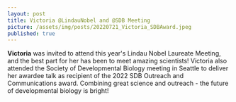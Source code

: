 ```yaml
---
layout: post
title: Victoria @LindauNobel and @SDB Meeting
picture: /assets/img/posts/20220721_Victoria_SDBAward.jpeg
published: true
---
```

**Victoria** was invited to attend this year's Lindau Nobel Laureate Meeting, and the best part for her has been to meet amazing scientists!
Victoria also attended the Society of Developmental Biology meeting in Seattle to deliver her awardee talk as recipient of the 2022 SDB Outreach and Communications award. Combining great science and outreach - the future of developmental biology is bright!

